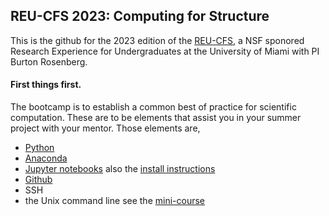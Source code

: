## REU-CFS 2023: Computing for Structure

This is the github for the 2023 edition of the 
<a href="https://www.cs.miami.edu/reu-cfs/2023/index.html">REU-CFS</a>, a NSF sponored Research Experience for Undergraduates 
at the University of Miami with PI Burton Rosenberg.

#### First things first.

The bootcamp is to establish a common best of practice for scientific computation. These are to be elements that assist you in your summer project with your mentor. Those elements are, 

- [Python](https://docs.python.org/3/)
- [Anaconda](https://www.anaconda.com/)
- [Jupyter notebooks](https://jupyter.org/) also the [install instructions](./jupyter-install.md)
- [Github](https://git-scm.com/book/en/v2)
- SSH
- the Unix command line see the [mini-course](https://www.cs.miami.edu/home/burt/learning/unixmini/)

